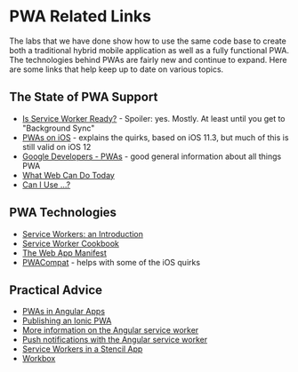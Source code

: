 # PWA Related Links

The labs that we have done show how to use the same code base to create both a traditional hybrid mobile application as well as a fully functional PWA. The technologies behind PWAs are fairly new and continue to expand. Here are some links that help keep up to date on various topics.

## The State of PWA Support

* <a href="https://jakearchibald.github.io/isserviceworkerready/" target="_blank">Is Service Worker Ready?</a> - Spoiler: yes. Mostly. At least until you get to "Background Sync"
* <a href="https://medium.com/@firt/progressive-web-apps-on-ios-are-here-d00430dee3a7" target="_blank">PWAs on iOS</a> - explains the quirks, based on iOS 11.3, but much of this is still valid on iOS 12
* <a href="https://developers.google.com/web/progressive-web-apps/" target="_blank">Google Developers - PWAs</a> - good general information about all things PWA
* <a href="https://whatwebcando.today/" target="_blank">What Web Can Do Today</a>
* <a href="https://caniuse.com/" target="_blank">Can I Use ...?</a>


## PWA Technologies

* <a href="https://developers.google.com/web/fundamentals/primers/service-workers/" target="_blank">Service Workers: an Introduction</a>
* <a href="https://serviceworke.rs/" target="_blank">Service Worker Cookbook</a>
* <a href="https://developers.google.com/web/fundamentals/web-app-manifest/" target="_blank">The Web App Manifest</a>
* <a href="https://developers.google.com/web/updates/2018/07/pwacompat" target="_blank">PWACompat</a> - helps with some of the iOS quirks


## Practical Advice

* <a href="https://angular.io/guide/service-worker-intro" target="_blank">PWAs in Angular Apps</a>
* <a href="https://ionicframework.com/docs/publishing/progressive-web-app" target="_blank">Publishing an Ionic PWA</a>
* <a href="https://blog.angular-university.io/angular-service-worker/" target="_blank">More information on the Angular service worker</a>
* <a href="https://blog.angular-university.io/angular-push-notifications/" target="_blank">Push notifications with the Angular service worker</a>
* <a href="https://stenciljs.com/docs/service-workers/" target="_blank">Service Workers in a Stencil App</a>
* <a href="https://developers.google.com/web/tools/workbox/" target="_blank">Workbox</a>